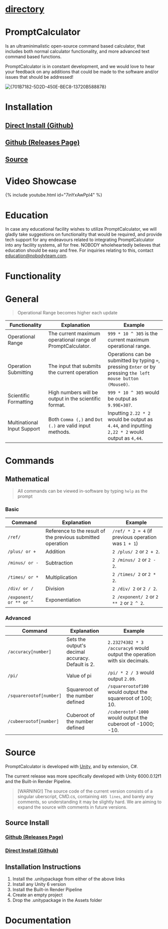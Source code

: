 # [directory](https://nobodyteam.com)

# PromptCalculator
Is an ultraminimalistic open-source command based calculator, that includes both normal calculator functionality, and more advanced text command based functions.

PromptCalculator is in constant development, and we would love to hear your feedback on any additions that could be made to the software and/or issues that should be addressed!

![{701B7182-5D2D-450E-BEC8-13720B588878}](https://github.com/user-attachments/assets/39baf561-0ec5-4abc-9259-973f9c328635)

# Installation
## [Direct Install (Github)](https://github.com/NOBODY-Team/promptcalculator/releases/download/V1/PromptCalculator.zip)
## [Github (Releases Page)](https://github.com/NOBODY-Team/promptcalculator/releases/tag/V1)
## [Source](https://nobodyteam.com/promptcalculator/#source-1)

# Video Showcase

{% include youtube.html id="7inYxAwPpI4" %}

# Education

In case any educational facility wishes to utilize PromptCalculator, we will gladly take suggestions on functionality that would be required, and provide tech support for any endeavours related to integrating PromptCalculator into any facility systems, all for free. NOBODY wholeheartedly believes that education should be easy and free. For inquiries relating to this, contact [education@nobodyteam.com](mailto:education@nobodyteam.com).

# Functionality

# General

> Operational Range becomes higher each update

| Functionality | Explanation | Example |
| --- | --- | --- |
| Operational Range | The current maximum operational range of PromptCalculator. | `999 * 10 ^ 305` is the current maximum operational range. |
| Operation Submitting | The input that submits the current operation | Operations can be submitted by typing `=`, pressing `Enter` or by pressing `the left mouse button (Mouse0)`. |
| Scientific Formatting | High numbers will be output in the scientific format. | `999 * 10 ^ 305` would be output as `9.99E+307`. |
| Multinational Input Support | Both `Comma (,)` and `Dot (.)` are valid input methods. | Inputting `2.22 * 2` would be output as `4.44`, and inputting `2,22 * 2` would output as `4,44`. |

# Commands

## Mathematical

> All commands can be viewed in-software by typing `help` as the prompt

### Basic

| Command | Explanation | Example |
| --- | --- | --- |
| `/ref/` | Reference to the result of the previous submitted operation | `/ref/ * 2 = 4` (if previous operation was `1 + 1`) |
| `/plus/ or +` | Addition | `2 /plus/ 2` or `2 + 2`. |
| `/minus/ or -` | Subtraction | `2 /minus/ 2` or `2 - 2`. |
| `/times/ or *` | Multiplication | `2 /times/ 2` or `2 * 2`. |
| `/div/ or /` | Division | `2 /div/ 2` or `2 / 2`. |
| `/exponent/ or ** or ^` | Exponentiation | `2 /exponent/ 2` or `2 ** 2` or `2 ^ 2`. |

### Advanced

| Command | Explanation | Example |
| --- | --- | --- |
| `/accuracy[number]` | Sets the output's decimal accuracy. Default is 2. | `2.23274382 * 3 /accuracy6` would output the operation with six decimals. |
| `/pi/` | Value of pi | `/pi/ * 2 / 3` would output `2.09`. |
| `/squarerootof[number]` | Squareroot of the number defined | `/squarerootof100` would output the squareroot of 100; 10. |
| `/cubeerootof[number]` | Cuberoot of the number defined | `/cuberootof-1000` would output the cuberoot of -1000; -10. |

# Source

PromptCalculator is developed with [Unity](https://unity.com/), and by extension, C#. 

The current release was more specifically developed with Unity 6000.0.12f1 and the Built-in Render Pipeline.

> [WARNING!]
> The source code of the current version consists of a singular uberscript, CMD.cs, containing `405 lines`, and barely any comments, so understanding it may be slightly hard. We are aiming to expand the source with comments in future versions.

## Source Install

### [Github (Releases Page)](https://github.com/NOBODY-Team/promptcalculator/releases/tag/V1-Source)

### [Direct Install (Github)](https://github.com/NOBODY-Team/promptcalculator/releases/download/V1-Source/PromptCalculatorSource.unitypackage)

## Installation Instructions

1. Install the .unitypackage from either of the above links
2. Install any Unity 6 version
3. Install the Built-in Render Pipeline
4. Create an empty project
5. Drop the .unitypackage in the Assets folder

# Documentation
